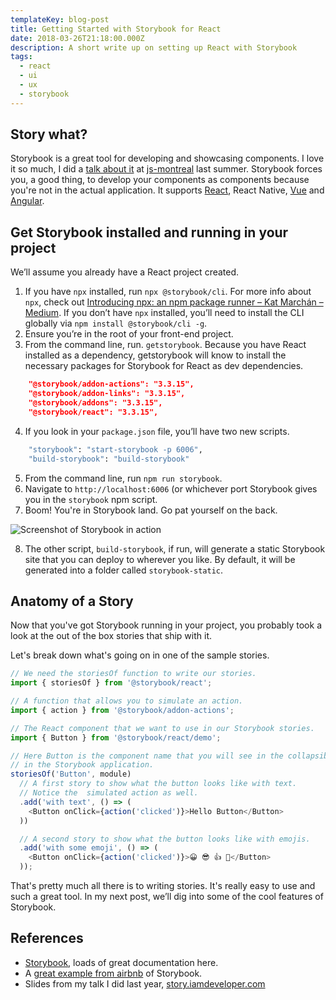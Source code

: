 ```yaml
---
templateKey: blog-post
title: Getting Started with Storybook for React
date: 2018-03-26T21:18:00.000Z
description: A short write up on setting up React with Storybook
tags:
  - react
  - ui
  - ux
  - storybook
---
```


## Story what?

Storybook is a great tool for developing and showcasing components. I love it so much, I did a [talk about it](https://story.iamdeveloper.com) at [js-montreal](http://js-montreal.org) last summer. Storybook forces you, a good thing, to develop your components as components because you're not in the actual application. It supports [React](https://storybook.js.org/basics/guide-react), React Native, [Vue](https://storybook.js.org/basics/guide-vue) and [Angular](https://storybook.js.org/basics/guide-angular).

## Get Storybook installed and running in your project

We’ll assume you already have a React project created.

1. If you have `npx` installed, run `npx @storybook/cli`. For more info about `npx`, check out [Introducing npx: an npm package runner – Kat Marchán – Medium](https://medium.com/@maybekatz/introducing-npx-an-npm-package-runner-55f7d4bd282b). If you don’t have `npx` installed, you’ll need to install the CLI globally via `npm install @storybook/cli -g`.
2. Ensure you’re in the root of your front-end project.
3. From the command line, run. `getstorybook`. Because you have React installed as a dependency, getstorybook will know to install the necessary packages for Storybook for React as dev dependencies.

```json
    "@storybook/addon-actions": "3.3.15",
    "@storybook/addon-links": "3.3.15",
    "@storybook/addons": "3.3.15",
    "@storybook/react": "3.3.15",
```

4. If you look in your `package.json` file, you’ll have two new scripts.

```bash
    "storybook": "start-storybook -p 6006",
    "build-storybook": "build-storybook"
```

5. From the command line, run `npm run storybook`.
6. Navigate to `http://localhost:6006` (or whichever port Storybook gives you in the `storybook` npm script.
7. Boom! You're in Storybook land. Go pat yourself on the back.

![Screenshot of Storybook in action](/img/storybook.gif)

8.  The other script, `build-storybook`, if run, will generate a static Storybook site that you can deploy to wherever you like. By default, it will be generated into a folder called `storybook-static`.

## Anatomy of a Story

Now that you've got Storybook running in your project, you probably took a look at the out of the box stories that ship with it.

Let's break down what's going on in one of the sample stories.

```javascript
// We need the storiesOf function to write our stories.
import { storiesOf } from '@storybook/react';

// A function that allows you to simulate an action.
import { action } from '@storybook/addon-actions';

// The React component that we want to use in our Storybook stories.
import { Button } from '@storybook/react/demo';

// Here Button is the component name that you will see in the collapsible component tree
// in the Storybook application.
storiesOf('Button', module)
  // A first story to show what the button looks like with text.
  // Notice the  simulated action as well.
  .add('with text', () => (
    <Button onClick={action('clicked')}>Hello Button</Button>
  ))

  // A second story to show what the button looks like with emojis.
  .add('with some emoji', () => (
    <Button onClick={action('clicked')}>😀 😎 👍 💯</Button>
  ));
```

That's pretty much all there is to writing stories. It's really easy to use and such a great tool. In my next post, we’ll dig into some of the cool features of Storybook.

## References

- [Storybook](https://storybook.js.org), loads of great documentation here.
- A [great example from airbnb](http://airbnb.io/react-dates) of Storybook.
- Slides from my talk I did last year, [story.iamdeveloper.com](http://story.iamdeveloper.com)
